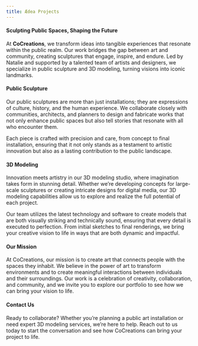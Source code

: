 ```yaml
---
title: Ædea Projects
---
```

#### Sculpting Public Spaces, Shaping the Future

At **CoCreations**, we transform ideas into tangible experiences that resonate within the public realm. Our work bridges the gap between art and community, creating sculptures that engage, inspire, and endure. Led by Natalie and supported by a talented team of artists and designers, we specialize in public sculpture and 3D modeling, turning visions into iconic landmarks.

#### Public Sculpture

Our public sculptures are more than just installations; they are expressions of culture, history, and the human experience. We collaborate closely with communities, architects, and planners to design and fabricate works that not only enhance public spaces but also tell stories that resonate with all who encounter them.

Each piece is crafted with precision and care, from concept to final installation, ensuring that it not only stands as a testament to artistic innovation but also as a lasting contribution to the public landscape.

#### 3D Modeling

Innovation meets artistry in our 3D modeling studio, where imagination takes form in stunning detail. Whether we’re developing concepts for large-scale sculptures or creating intricate designs for digital media, our 3D modeling capabilities allow us to explore and realize the full potential of each project.

Our team utilizes the latest technology and software to create models that are both visually striking and technically sound, ensuring that every detail is executed to perfection. From initial sketches to final renderings, we bring your creative vision to life in ways that are both dynamic and impactful.

#### Our Mission

At CoCreations, our mission is to create art that connects people with the spaces they inhabit. We believe in the power of art to transform environments and to create meaningful interactions between individuals and their surroundings. Our work is a celebration of creativity, collaboration, and community, and we invite you to explore our portfolio to see how we can bring your vision to life.

#### Contact Us

Ready to collaborate? Whether you’re planning a public art installation or need expert 3D modeling services, we’re here to help. Reach out to us today to start the conversation and see how CoCreations can bring your project to life.